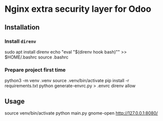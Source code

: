 # Nginx extra security layer for Odoo

## Installation

### Install `direnv`

sudo apt install direnv
echo "eval \"$(direnv hook bash)\"" >> $HOME/.bashrc
source .bashrc

### Prepare project first time

python3 -m venv .venv
source .venv/bin/activate
pip install -r requirements.txt
python generate-envrc.py > .envrc
direnv allow

## Usage

source venv/bin/activate
python main.py
gnome-open http://127.0.0.1:8080/

